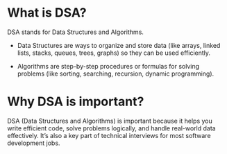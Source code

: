 # What is DSA?

DSA stands for Data Structures and Algorithms.

- Data Structures are ways to organize and store data (like arrays, linked lists, stacks, queues, trees, graphs) so they can be used efficiently.

- Algorithms are step-by-step procedures or formulas for solving problems (like sorting, searching, recursion, dynamic programming).

# Why DSA is important?

DSA (Data Structures and Algorithms) is important because it helps you write efficient code, solve problems logically, and handle real-world data effectively. It’s also a key part of technical interviews for most software development jobs.
